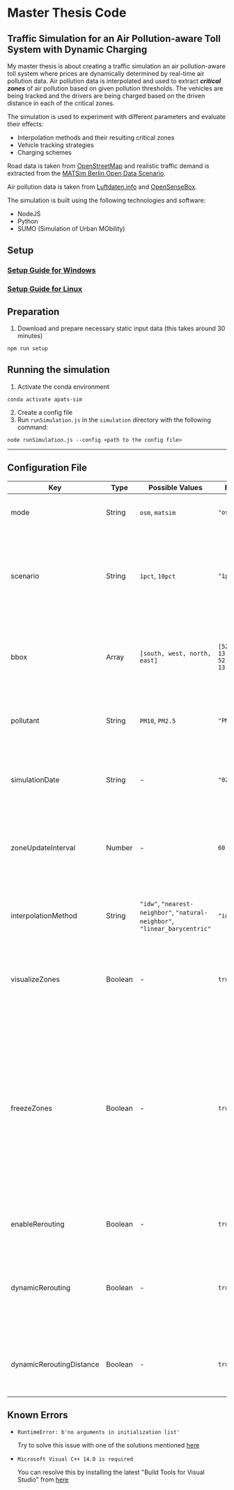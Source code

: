# Master Thesis Code

## Traffic Simulation for an Air Pollution-aware Toll System with Dynamic Charging

My master thesis is about creating a traffic simulation an air pollution-aware toll system where prices are dynamically determined by real-time air pollution data. 
Air pollution data is interpolated and used to extract ***critical zones*** of air pollution based on given pollution thresholds. 
The vehicles are being tracked and the drivers are being charged based on the driven distance in each of the critical zones.

The simulation is used to experiment with different parameters and evaluate their effects:
  * Interpolation methods and their resulting critical zones
  * Vehicle tracking strategies
  * Charging schemes

Road data is taken from [OpenStreetMap](https://www.openstreetmap.org/) and realistic traffic demand is extracted from the [MATSim Berlin Open Data Scenario](https://github.com/matsim-scenarios/matsim-berlin). 

Air pollution data is taken from [Luftdaten.info](https://luftdaten.info/en/home-en/) and [OpenSenseBox](https://opensensemap.org/).

The simulation is built using the following technologies and software:
* NodeJS
* Python
* SUMO (Simulation of Urban MObility)

## Setup

### [Setup Guide for Windows](setup/windows.md)

### [Setup Guide for Linux](setup/linux.md)

## Preparation

1. Download and prepare necessary static input data (this takes around 30 minutes)

```
npm run setup
```

## Running the simulation

1. Activate the conda environment

```
conda activate apats-sim
```

2. Create a config file
3. Run `runSimulation.js` in the `simulation` directory with the following command:

```
node runSimulation.js --config <path to the config file>
```

---

## Configuration File

| Key| Type | Possible Values | Example | Description |
| - | - | - | - | - |
| mode | String | `osm`, `matsim` | `"osm"` | Determines where the input data comes from |
| scenario | String | `1pct`, `10pct` | `"1pct"` | Determines which MATSim scenario is used for input plans (1pct should be the test scenario, 10pct is the full scenario) |
| bbox | Array | `[south, west, north, east]` | `[52.5056, 13.3075, 52.5182, 13.344]` | Bounding Box for the OSM case and also for limiting the parsed MATSim plans only for the given bbox |
| pollutant | String | `PM10`, `PM2.5` | `"PM10"` | Determines which pollutant measurements is being fetched |
| simulationDate | String | - | `"02.02.2020"` | Determines from which day the pollutant measurements should be fetched |
| zoneUpdateInterval | Number | - | `60` | Determines in which interval (in minutes) the zones should be updated. For example every 60 minutes. |
| interpolationMethod | String | `"idw"`, `"nearest-neighbor"`, `"natural-neighbor"`, `"linear_barycentric"` | `"idw"` | Determined the interpolation method to be used to create the air quality zones |
| visualizeZones | Boolean | - | `true` | Determines if the simulation should create images of the interpolated air quality zones |
| freezeZones | Boolean | - | `true` | Determines if the zones are "frozen" for when vehicles enter the simulation. If it true, vehicles are only being tracked according to the zones that were active when they entered the simulation. If it is false, vehicles are always being tracked according to the most recent zones.  |
| enableRerouting | Boolean | - | `true` | Determines if vehicles should be rerouted |
| dynamicRerouting | Boolean | - | `true` | Determines if vehicles should be rerouted at insertion or dynamically when they approach an air pollution zone |
| dynamicReroutingDistance | Boolean | - | `true` | Determines the distance to the zones when vehicles should be dynamically rerouted

## Known Errors

* `RuntimeError: b'no arguments in initialization list'`

  Try to solve this issue with one of the solutions mentioned [here](https://github.com/pyproj4/pyproj/issues/134)

* `Microsoft Visual C++ 14.0 is required`

  You can resolve this by installing the latest "Build Tools for Visual Studio" from [here](https://visualstudio.microsoft.com/thank-you-downloading-visual-studio/?sku=BuildTools&rel=16)